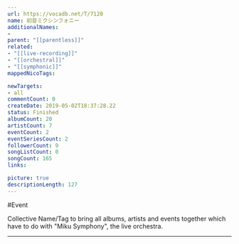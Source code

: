 ```yaml
---
url: https://vocadb.net/T/7120
name: 初音ミクシンフォニー
additionalNames: 
- 
parent: "[[parentless]]"
related:
- "[[live-recording]]"
- "[[orchestral]]"
- "[[symphonic]]"
mappedNicoTags:

newTargets:
- all
commentCount: 0
createDate: 2019-05-02T18:37:28.22
status: Finished
albumCount: 20
artistCount: 7
eventCount: 2
eventSeriesCount: 2
followerCount: 9
songListCount: 0
songCount: 165
links: 

picture: true
descriptionLength: 127
---
```


#Event

Collective Name/Tag to bring all albums, artists and events together which have to do with "Miku Symphony", the live orchestra.

---

